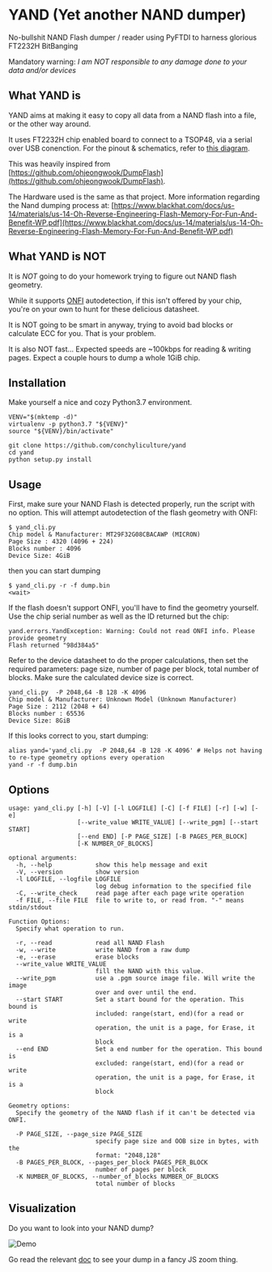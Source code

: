 # YAND (Yet another NAND dumper)

No-bullshit NAND Flash dumper / reader using PyFTDI to harness glorious FT2232H BitBanging

Mandatory warning: *I am NOT responsible to any damage done to your data and/or devices*

## What YAND is

YAND aims at making it easy to copy all data from a NAND flash into a file, or the other way around.

It uses FT2232H chip enabled board to connect to a TSOP48, via a serial over USB conenction.
For the pinout & schematics, refer to [this diagram](https://github.com/ohjeongwook/DumpFlash/blob/master/schematics.png).

This was heavily inspired from [https://github.com/ohjeongwook/DumpFlash](https://github.com/ohjeongwook/DumpFlash).

The Hardware used is the same as that project. More information regarding the Nand dumping process at:
[https://www.blackhat.com/docs/us-14/materials/us-14-Oh-Reverse-Engineering-Flash-Memory-For-Fun-And-Benefit-WP.pdf](https://www.blackhat.com/docs/us-14/materials/us-14-Oh-Reverse-Engineering-Flash-Memory-For-Fun-And-Benefit-WP.pdf)

## What YAND is NOT

It is *NOT* going to do your homework trying to figure out NAND flash geometry.

While it supports [ONFI](http://www.onfi.org/) autodetection, if this isn't offered by your chip, you're on your own to hunt for these delicious datasheet.

It is NOT going to be smart in anyway, trying to avoid bad blocks or calculate ECC for you. That is your problem.

It is also NOT fast... Expected speeds are ~100kbps for reading & writing pages. Expect a couple hours to dump a whole 1GiB chip.

## Installation

Make yourself a nice and cozy Python3.7 environment.

```
VENV="$(mktemp -d)"
virtualenv -p python3.7 "${VENV}"
source "${VENV}/bin/activate"

git clone https://github.com/conchyliculture/yand
cd yand
python setup.py install
```

## Usage


First, make sure your NAND Flash is detected properly, run the script with no option. This will attempt autodetection of the flash geometry with ONFI:
```
$ yand_cli.py
Chip model & Manufacturer: MT29F32G08CBACAWP (MICRON)
Page Size : 4320 (4096 + 224)
Blocks number : 4096
Device Size: 4GiB
```

then you can start dumping
```
$ yand_cli.py -r -f dump.bin
<wait>
```

If the flash doesn't support ONFI, you'll have to find the geometry yourself. Use the chip serial number as well as the ID returned but the chip:
```
yand.errors.YandException: Warning: Could not read ONFI info. Please provide geometry
Flash returned "98d384a5"
```

Refer to the device datasheet to do the proper calculations, then set the required parameters: page size, number of page per block, total number of blocks.
Make sure the calculated device size is correct.
```
yand_cli.py  -P 2048,64 -B 128 -K 4096
Chip model & Manufacturer: Unknown Model (Unknown Manufacturer)
Page Size : 2112 (2048 + 64)
Blocks number : 65536
Device Size: 8GiB
```

If this looks correct to you, start dumping:

```
alias yand='yand_cli.py  -P 2048,64 -B 128 -K 4096' # Helps not having to re-type geometry options every operation
yand -r -f dump.bin
```

## Options

```
usage: yand_cli.py [-h] [-V] [-l LOGFILE] [-C] [-f FILE] [-r] [-w] [-e]
                   [--write_value WRITE_VALUE] [--write_pgm] [--start START]
                   [--end END] [-P PAGE_SIZE] [-B PAGES_PER_BLOCK]
                   [-K NUMBER_OF_BLOCKS]

optional arguments:
  -h, --help            show this help message and exit
  -V, --version         show version
  -l LOGFILE, --logfile LOGFILE
                        log debug information to the specified file
  -C, --write_check     read page after each page write operation
  -f FILE, --file FILE  file to write to, or read from. "-" means stdin/stdout

Function Options:
  Specify what operation to run.

  -r, --read            read all NAND Flash
  -w, --write           write NAND from a raw dump
  -e, --erase           erase blocks
  --write_value WRITE_VALUE
                        fill the NAND with this value.
  --write_pgm           use a .pgm source image file. Will write the image
                        over and over until the end.
  --start START         Set a start bound for the operation. This bound is
                        included: range(start, end)(for a read or write
                        operation, the unit is a page, for Erase, it is a
                        block
  --end END             Set a end number for the operation. This bound is
                        excluded: range(start, end)(for a read or write
                        operation, the unit is a page, for Erase, it is a
                        block

Geometry options:
  Specify the geometry of the NAND flash if it can't be detected via ONFI.

  -P PAGE_SIZE, --page_size PAGE_SIZE
                        specify page size and OOB size in bytes, with the
                        format: "2048,128"
  -B PAGES_PER_BLOCK, --pages_per_block PAGES_PER_BLOCK
                        number of pages per block
  -K NUMBER_OF_BLOCKS, --number_of_blocks NUMBER_OF_BLOCKS
                        total number of blocks
```

## Visualization

Do you want to look into your NAND dump?

![Demo](doc/giphy.gif)

Go read the relevant [doc](TOOLS.md) to see your dump in a fancy JS zoom thing.
